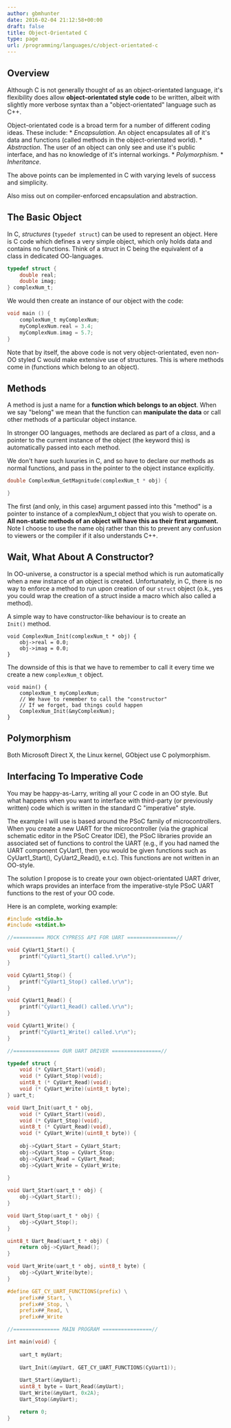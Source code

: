 ```yaml
---
author: gbmhunter
date: 2016-02-04 21:12:58+00:00
draft: false
title: Object-Orientated C
type: page
url: /programming/languages/c/object-orientated-c
---
```


## Overview

Although C is not generally thought of as an object-orientated language, it's flexibility does allow **object-orientated style code** to be written, albeit with slightly more verbose syntax than a "object-orientated" language such as C++.

Object-orientated code is a broad term for a number of different coding ideas. These include:  * _Encapsulation_. An object encapsulates all of it's data and functions (called methods in the object-orientated world).  * _Abstraction_. The user of an object can only see and use it's public interface, and has no knowledge of it's internal workings.  * _Polymorphism_.  * _Inheritance_.

The above points can be implemented in C with varying levels of success and simplicity. 

Also miss out on compiler-enforced encapsulation and abstraction.

## The Basic Object

In C, _structures_ (`typedef struct`) can be used to represent an object. Here is C code which defines a very simple object, which only holds data and contains no functions. Think of a struct in C being the equivalent of a class in dedicated OO-languages.
    
```c
typedef struct {
    double real;
    double imag;
} complexNum_t;
```

We would then create an instance of our object with the code:

```c 
void main () {
    complexNum_t myComplexNum;
    myComplexNum.real = 3.4;
    myComplexNum.imag = 5.7;
}
```

Note that by itself, the above code is not very object-orientated, even non-OO styled C would make extensive use of structures. This is where methods come in (functions which belong to an object).

## Methods

A method is just a name for a **function which belongs to an object**. When we say "belong" we mean that the function can **manipulate the data** or call other methods of a particular object instance.

In stronger OO languages, methods are declared as part of a _class_, and a pointer to the current instance of the object (the keyword this) is automatically passed into each method.

We don't have such luxuries in C, and so have to declare our methods as normal functions, and pass in the pointer to the object instance explicitly.

```c  
double ComplexNum_GetMagnitude(complexNum_t * obj) {

}
```

The first (and only, in this case) argument passed into this "method" is a pointer to instance of a complexNum_t object that you wish to operate on. **All non-static methods of an object will have this as their first argument.** Note I choose to use the name obj rather than this to prevent any confusion to viewers or the compiler if it also understands C++.

## Wait, What About A Constructor?

In OO-universe, a constructor is a special method which is run automatically when a new instance of an object is created. Unfortunately, in C, there is no way to enforce a method to run upon creation of our `struct` object (o.k., yes you could wrap the creation of a struct inside a macro which also called a method).

A simple way to have constructor-like behaviour is to create an `Init()` method.

```
void ComplexNum_Init(complexNum_t * obj) {
    obj->real = 0.0;
    obj->imag = 0.0;
}
```

The downside of this is that we have to remember to call it every time we create a new `complexNum_t` object.
    
```
void main() {
    complexNum_t myComplexNum;
    // We have to remember to call the "constructor"
    // If we forget, bad things could happen
    ComplexNum_Init(&myComplexNum);
}
```

## Polymorphism

Both Microsoft Direct X, the Linux kernel, GObject use C polymorphism.

## Interfacing To Imperative Code

You may be happy-as-Larry, writing all your C code in an OO style. But what happens when you want to interface with third-party (or previously written) code which is written in the standard C "imperative" style.

The example I will use is based around the PSoC family of microcontrollers. When you create a new UART for the microcontroller (via the graphical schematic editor in the PSoC Creator IDE), the PSoC libraries provide an associated set of functions to control the UART (e.g., if you had named the UART component CyUart1, then you would be given functions such as CyUart1_Start(), CyUart2_Read(), e.t.c). This functions are not written in an OO-style.

The solution I propose is to create your own object-orientated UART driver, which wraps provides an interface from the imperative-style PSoC UART functions to the rest of your OO code.

Here is an complete, working example:

```c
#include <stdio.h>
#include <stdint.h>

//========== MOCK CYPRESS API FOR UART ================//

void CyUart1_Start() {
    printf("CyUart1_Start() called.\r\n");
}

void CyUart1_Stop() {
    printf("CyUart1_Stop() called.\r\n");
}

void CyUart1_Read() {
    printf("CyUart1_Read() called.\r\n");
}

void CyUart1_Write() {
    printf("CyUart1_Write() called.\r\n");
}

//=============== OUR UART DRIVER ================//

typedef struct {
    void (* CyUart_Start)(void);
    void (* CyUart_Stop)(void);
    uint8_t (* CyUart_Read)(void);
    void (* CyUart_Write)(uint8_t byte);
} uart_t;

void Uart_Init(uart_t * obj,
    void (* CyUart_Start)(void),
    void (* CyUart_Stop)(void),
    uint8_t (* CyUart_Read)(void),
    void (* CyUart_Write)(uint8_t byte)) {
    
    obj->CyUart_Start = CyUart_Start;
    obj->CyUart_Stop = CyUart_Stop;
    obj->CyUart_Read = CyUart_Read;
    obj->CyUart_Write = CyUart_Write;
            
}

void Uart_Start(uart_t * obj) {
    obj->CyUart_Start();
}

void Uart_Stop(uart_t * obj) {
    obj->CyUart_Stop();
}

uint8_t Uart_Read(uart_t * obj) {
    return obj->CyUart_Read();
}

void Uart_Write(uart_t * obj, uint8_t byte) {
    obj->CyUart_Write(byte);
}

#define GET_CY_UART_FUNCTIONS(prefix) \
    prefix##_Start, \
    prefix##_Stop, \
    prefix##_Read, \
    prefix##_Write

//=============== MAIN PROGRAM ================//

int main(void) {
    
    uart_t myUart;
    
    Uart_Init(&myUart, GET_CY_UART_FUNCTIONS(CyUart1));
    
    Uart_Start(&myUart);
    uint8_t byte = Uart_Read(&myUart);
    Uart_Write(&myUart, 0x2A);
    Uart_Stop(&myUart);

    return 0;
}
```
